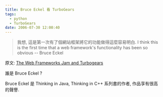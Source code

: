 ```yaml
---
title: Bruce Eckel 看 TurboGears
tags:
  - python
  - TurboGears
date: 2006-07-30 12:00:40
---
```


> 我想, 這是第一次有了個網站框架將它的功能做得這麼容易明白.
> I think this is the first time that a web framework's functionality has been so obvious
> -- Bruce Eckel

原文: [The Web Frameworks Jam and Turbogears](http://www.artima.com/weblogs/viewpost.jsp?thread=170038)

誰是 Bruce Eckel ?

Bruce Eckel 是 Thinking in Java, Thinking in C++ 系列書的作者, 作品享有很高的聲譽.